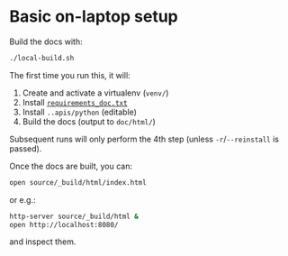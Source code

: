 # Basic on-laptop setup

Build the docs with:
```bash
./local-build.sh
```

The first time you run this, it will:
1. Create and activate a virtualenv (`venv/`)
2. Install [`requirements_doc.txt`](requirements_doc.txt)
3. Install `..apis/python` (editable)
4. Build the docs (output to `doc/html/`)

Subsequent runs will only perform the 4th step (unless `-r`/`--reinstall` is passed).

Once the docs are built, you can:

```bash
open source/_build/html/index.html
```
or e.g.:
```bash
http-server source/_build/html &
open http://localhost:8080/
```

and inspect them.
